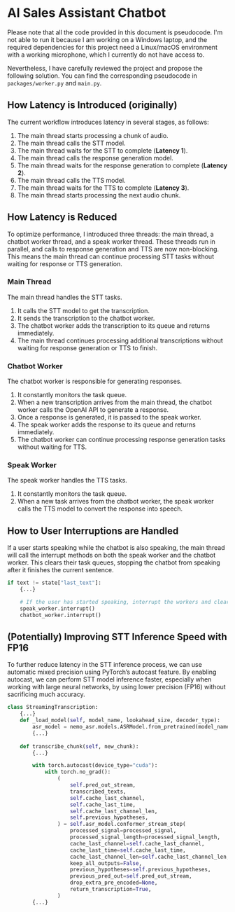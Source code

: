 # AI Sales Assistant Chatbot
Please note that all the code provided in this document is pseudocode. I'm not able to run it because I am working on a Windows laptop, and the required dependencies for this project need a Linux/macOS environment with a working microphone, which I currently do not have access to.

Nevertheless, I have carefully reviewed the project and propose the following solution. You can find the corresponding pseudocode in `packages/worker.py` and `main.py`.

## How Latency is Introduced (originally)
The current workflow introduces latency in several stages, as follows:
1. The main thread starts processing a chunk of audio.
2. The main thread calls the STT model.
3. The main thread waits for the STT to complete (**Latency 1**).
4. The main thread calls the response generation model.
5. The main thread waits for the response generation to complete (**Latency 2**).
6. The main thread calls the TTS model.
7. The main thread waits for the TTS to complete (**Latency 3**).
8. The main thread starts processing the next audio chunk.

## How Latency is Reduced
To optimize performance, I introduced three threads: the main thread, a chatbot worker thread, and a speak worker thread. These threads run in parallel, and calls to response generation and TTS are now non-blocking. This means the main thread can continue processing STT tasks without waiting for response or TTS generation.

### Main Thread
The main thread handles the STT tasks.

1. It calls the STT model to get the transcription.
2. It sends the transcription to the chatbot worker.
3. The chatbot worker adds the transcription to its queue and returns immediately.
4. The main thread continues processing additional transcriptions without waiting for response generation or TTS to finish.

### Chatbot Worker
The chatbot worker is responsible for generating responses.

1. It constantly monitors the task queue.
2. When a new transcription arrives from the main thread, the chatbot worker calls the OpenAI API to generate a response.
3. Once a response is generated, it is passed to the speak worker.
4. The speak worker adds the response to its queue and returns immediately.
5. The chatbot worker can continue processing response generation tasks without waiting for TTS.

### Speak Worker
The speak worker handles the TTS tasks.

1. It constantly monitors the task queue.
2. When a new task arrives from the chatbot worker, the speak worker calls the TTS model to convert the response into speech.

## How to User Interruptions are Handled
If a user starts speaking while the chatbot is also speaking, the main thread will call the interrupt methods on both the speak worker and the chatbot worker. This clears their task queues, stopping the chatbot from speaking after it finishes the current sentence.

```python
if text != state["last_text"]:
    {...}

    # If the user has started speaking, interrupt the workers and clear their task queues
    speak_worker.interrupt()
    chatbot_worker.interrupt()
```

## (Potentially) Improving STT Inference Speed with FP16
To further reduce latency in the STT inference process, we can use automatic mixed precision using PyTorch’s autocast feature. By enabling autocast, we can perform STT model inference faster, especially when working with large neural networks, by using lower precision (FP16) without sacrificing much accuracy.

```python
class StreamingTranscription:
    {...}
    def _load_model(self, model_name, lookahead_size, decoder_type):
        asr_model = nemo_asr.models.ASRModel.from_pretrained(model_name=model_name).to("cuda")
        {...}
    
    def transcribe_chunk(self, new_chunk):
        {...}

        with torch.autocast(device_type="cuda"):
            with torch.no_grad():
                (
                    self.pred_out_stream,
                    transcribed_texts,
                    self.cache_last_channel,
                    self.cache_last_time,
                    self.cache_last_channel_len,
                    self.previous_hypotheses,
                ) = self.asr_model.conformer_stream_step(
                    processed_signal=processed_signal,
                    processed_signal_length=processed_signal_length,
                    cache_last_channel=self.cache_last_channel,
                    cache_last_time=self.cache_last_time,
                    cache_last_channel_len=self.cache_last_channel_len,
                    keep_all_outputs=False,
                    previous_hypotheses=self.previous_hypotheses,
                    previous_pred_out=self.pred_out_stream,
                    drop_extra_pre_encoded=None,
                    return_transcription=True,
                )
        {...}